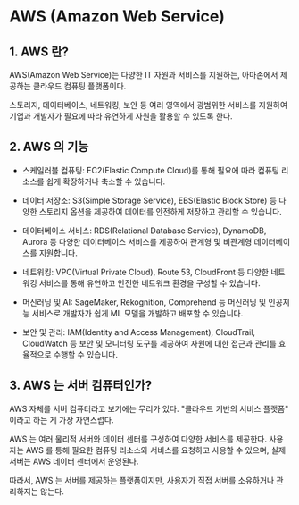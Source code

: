 # AWS (Amazon Web Service)

## 1. AWS 란?
AWS(Amazon Web Service)는 다양한 IT 자원과 서비스를 지원하는, 아마존에서 제공하는 클라우드 컴퓨팅 플랫폼이다.

스토리지, 데이터베이스, 네트워킹, 보안 등 여러 영역에서 광범위한 서비스를 지원하여 기업과 개발자가 필요에 따라 유연하게 자원을 활용할 수 있도록 한다.

## 2. AWS 의 기능

- 스케일러블 컴퓨팅: EC2(Elastic Compute Cloud)를 통해 필요에 따라 컴퓨팅 리소스를 쉽게 확장하거나 축소할 수 있습니다.

- 데이터 저장소: S3(Simple Storage Service), EBS(Elastic Block Store) 등 다양한 스토리지 옵션을 제공하여 데이터를 안전하게 저장하고 관리할 수 있습니다.

- 데이터베이스 서비스: RDS(Relational Database Service), DynamoDB, Aurora 등 다양한 데이터베이스 서비스를 제공하여 관계형 및 비관계형 데이터베이스를 지원합니다.

- 네트워킹: VPC(Virtual Private Cloud), Route 53, CloudFront 등 다양한 네트워킹 서비스를 통해 유연하고 안전한 네트워크 환경을 구성할 수 있습니다.

- 머신러닝 및 AI: SageMaker, Rekognition, Comprehend 등 머신러닝 및 인공지능 서비스로 개발자가 쉽게 ML 모델을 개발하고 배포할 수 있습니다.

- 보안 및 관리: IAM(Identity and Access Management), CloudTrail, CloudWatch 등 보안 및 모니터링 도구를 제공하여 자원에 대한 접근과 관리를 효율적으로 수행할 수 있습니다.

## 3. AWS 는 서버 컴퓨터인가?
AWS 자체를 서버 컴퓨터라고 보기에는 무리가 있다. "클라우드 기반의 서비스 플랫폼" 이라고 하는 게 가장 자연스럽다.

AWS 는 여러 물리적 서버와 데이터 센터를 구성하여 다양한 서비스를 제공한다. 사용자는 AWS 를 통해 필요한 컴퓨팅 리소스와 서비스를 요청하고 사용할 수 있으며, 실제 서버는 AWS 데이터 센터에서 운영된다.

따라서, AWS 는 서버를 제공하는 플랫폼이지만, 사용자가 직접 서버를 소유하거나 관리하지는 않는다.